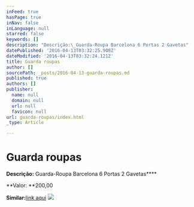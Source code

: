 ```yaml
---
inFeed: true
hasPage: true
inNav: false
inLanguage: null
starred: false
keywords: []
description: "Descrição:\_Guarda-Roupa Barcelona 6 Portas 2 Gavetas"
datePublished: '2016-04-13T03:32:25.908Z'
dateModified: '2016-04-13T03:32:24.121Z'
title: Guarda roupas
author: []
sourcePath: _posts/2016-04-13-guarda-roupas.md
published: true
authors: []
publisher:
  name: null
  domain: null
  url: null
  favicon: null
url: guarda-roupas/index.html
_type: Article

---
```

# Guarda roupas

**Descrição:** Guarda-Roupa Barcelona 6 Portas 2 Gavetas****

**Valor: **200,00

**Similar:**[link aqui][0]
![](https://the-grid-user-content.s3-us-west-2.amazonaws.com/0f721ba7-1495-4b9d-9304-59e647a3b9a3.jpg)

[0]: http://www.pontofrio.com.br/Moveis/DormitoriosQuartos/Roupeiros/Guarda-Roupa-Barcellona-Moveis-Porto-com-6-Portas-e-2-Gavetas-2488613.html?gclid=CjwKEAjwubK4BRC1xczKrZyj3mkSJAC6ntgrdTmXbixuannm23pnTLd5dGTn4drJuZeBZov76z_GtxoCpLPw_wcB&utm_medium=cpc&utm_source=gp_pla&s_kwcid=AL!427!3!97121719258!!!g!61865531738!&utm_campaign=Auto_Shopping&ef_id=VfuNGgAAAIXOyQBz:20160413033153:s